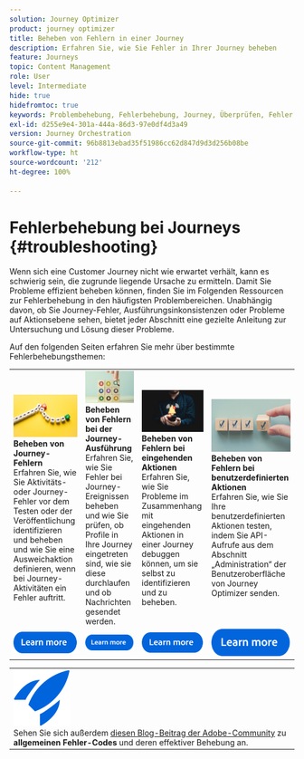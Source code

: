 ```yaml
---
solution: Journey Optimizer
product: journey optimizer
title: Beheben von Fehlern in einer Journey
description: Erfahren Sie, wie Sie Fehler in Ihrer Journey beheben
feature: Journeys
topic: Content Management
role: User
level: Intermediate
hide: true
hidefromtoc: true
keywords: Problembehebung, Fehlerbehebung, Journey, Überprüfen, Fehler
exl-id: d255e9e4-301a-444a-86d3-97e0df4d3a49
version: Journey Orchestration
source-git-commit: 96b8813ebad35f51986cc62d847d9d3d256b08be
workflow-type: ht
source-wordcount: '212'
ht-degree: 100%

---
```


# Fehlerbehebung bei Journeys {#troubleshooting}

Wenn sich eine Customer Journey nicht wie erwartet verhält, kann es schwierig sein, die zugrunde liegende Ursache zu ermitteln. Damit Sie Probleme effizient beheben können, finden Sie im Folgenden Ressourcen zur Fehlerbehebung in den häufigsten Problembereichen. Unabhängig davon, ob Sie Journey-Fehler, Ausführungsinkonsistenzen oder Probleme auf Aktionsebene sehen, bietet jeder Abschnitt eine gezielte Anleitung zur Untersuchung und Lösung dieser Probleme.

Auf den folgenden Seiten erfahren Sie mehr über bestimmte Fehlerbehebungsthemen:



<table style="table-layout:fixed">
  <tr style="border: 0;">
    <td>
    <a href="../building-journeys/troubleshooting.md"><img src="../assets/do-not-localize/troubleshooting.jpeg"></a>
    <div><strong>Beheben von Journey-Fehlern</strong><br/>Erfahren Sie, wie Sie Aktivitäts- oder Journey-Fehler vor dem Testen oder der Veröffentlichung identifizieren und beheben und wie Sie eine Ausweichaktion definieren, wenn bei Journey-Aktivitäten ein Fehler auftritt.</div>
    </td>
    <td>
    <a href="../building-journeys/troubleshooting-execution.md"><img src="../assets/do-not-localize/ao-audiences.jpeg"></a>
    <div><strong>Beheben von Fehlern bei der Journey-Ausführung</strong><br/>Erfahren Sie, wie Sie Fehler bei Journey-Ereignissen beheben und wie Sie prüfen, ob Profile in Ihre Journey eingetreten sind, wie sie diese durchlaufen und ob Nachrichten gesendet werden.</div>
    </td>
    <td>
    <a href="../building-journeys/troubleshooting-inbound.md" "><img src="../assets/do-not-localize/in-app.jpg"></a>
    <div><strong>Beheben von Fehlern bei eingehenden Aktionen</strong><br/> Erfahren Sie, wie Sie Probleme im Zusammenhang mit eingehenden Aktionen in einer Journey debuggen können, um sie selbst zu identifizieren und zu beheben.</div>
    </td>
    <td>
    <a href="../action/troubleshoot-custom-action.md"><img src="../assets/do-not-localize/lp-list.jpg"></a>
    <div><strong>Beheben von Fehlern bei benutzerdefinierten Aktionen</strong><br/>Erfahren Sie, wie Sie Ihre benutzerdefinierten Aktionen testen, indem Sie API-Aufrufe aus dem Abschnitt „Administration“ der Benutzeroberfläche von Journey Optimizer senden.</div>
    </td>
  </tr>
  <tr style="border: 0;">
    <td align="center"><a href="../building-journeys/troubleshooting.md"><img src="../assets/do-not-localize/learn-more-button.svg"></a></td>
    <td align="center"><a href="../building-journeys/troubleshooting-execution.md"><img src="../assets/do-not-localize/learn-more-button.svg"></a></td>
    <td align="center"><a href="../building-journeys/troubleshooting-inbound.md"><img src="../assets/do-not-localize/learn-more-button.svg"></a></td>
    <td align="center"><a href="../action/troubleshoot-custom-action.md"><img src="../assets/do-not-localize/learn-more-button.svg"></a></td>
    </tr>
</table>


<table style="table-layout:fixed">
<tr style="border: 0;">
  <td>
    <div>
    <a href="https://experienceleaguecommunities.adobe.com/t5/journey-optimizer-blogs/demystifying-adobe-journey-optimizer-error-codes-root-causes-and/ba-p/760884">
    <img alt="Informationen zu häufigen Fehler-Codes" src="../assets/do-not-localize/icon-quick-start.svg" /></a> 
    <br>Sehen Sie sich außerdem <a href="https://experienceleaguecommunities.adobe.com/t5/journey-optimizer-blogs/demystifying-adobe-journey-optimizer-error-codes-root-causes-and/ba-p/760884" target="_blank">diesen Blog-Beitrag der Adobe-Community</a> zu <strong>allgemeinen Fehler-Codes</strong> und deren effektiver Behebung an.
    </div>
  </td>
</tr>
</table>
